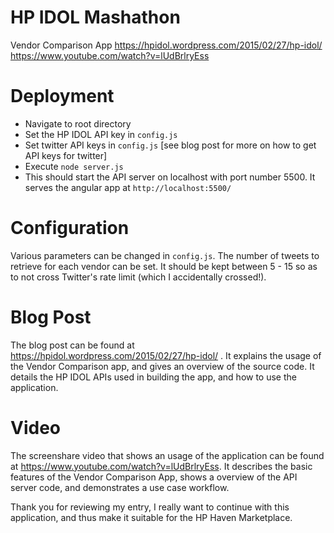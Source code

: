 HP IDOL Mashathon
==================

Vendor Comparison App
https://hpidol.wordpress.com/2015/02/27/hp-idol/
https://www.youtube.com/watch?v=lUdBrlryEss

# Deployment

- Navigate to root directory
- Set the HP IDOL API key in ```config.js```
- Set twitter API keys in ```config.js``` [see blog post for more on how to get API keys for twitter]
- Execute ```node server.js```
- This should start the API server on localhost with port number 5500. It serves the angular app at ```http://localhost:5500/```


# Configuration

Various parameters can be changed in ```config.js```. The number of tweets to retrieve for each vendor can be set. It should be kept between 5 - 15 so as to not cross Twitter's rate limit (which I accidentally crossed!). 


# Blog Post

The blog post can be found at https://hpidol.wordpress.com/2015/02/27/hp-idol/ . It explains the usage of the Vendor Comparison app, and gives an overview of the source code. It details the HP IDOL APIs used in building the app, and how to use the application.

# Video

The screenshare video that shows an usage of the application can be found at https://www.youtube.com/watch?v=lUdBrlryEss. It describes the basic features of the Vendor Comparison App, shows a overview of the API server code, and demonstrates a use case workflow.


Thank you for reviewing my entry, I really want to continue with this application, and thus make it suitable for the HP Haven Marketplace.